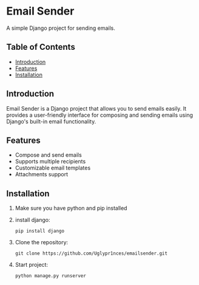 # Email Sender

A simple Django project for sending emails.

## Table of Contents

- [Introduction](#introduction)
- [Features](#features)
- [Installation](#installation)

## Introduction

Email Sender is a Django project that allows you to send emails easily. It provides a user-friendly interface for composing and sending emails using Django's built-in email functionality.

## Features

- Compose and send emails
- Supports multiple recipients
- Customizable email templates
- Attachments support

## Installation

1. Make sure you have python and pip installed

2. install django:
   ```shell
   pip install django

3. Clone the repository:

   ```shell
   git clone https://github.com/Uglypr1nces/emailsender.git

4. Start project:
    ```shell
    python manage.py runserver
